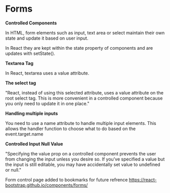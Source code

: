 # Forms

**Controlled Components**

In HTML, form elements such as input, text area or select maintain their own state and update it based on user input. 

In React they are kept within the state property of components and are updates with setState(). 

**Textarea Tag**

In React, textarea uses a value attribute.  

**The select tag**

"React, instead of using this selected attribute, uses a value attribute on the root select tag. This is more convenient in a controlled component because you only need to update it in one place."

**Handling multiple inputs**

You need to use a name attribute to handle multiple input elements.  This allows the handler function to choose what to do based on the event.target.name

**Controlled Input Null Value**

"Specifying the value prop on a controlled component prevents the user from changing the input unless you desire so. If you’ve specified a value but the input is still editable, you may have accidentally set value to undefined or null."

Form control page added to bookmarks for future refrence
https://react-bootstrap.github.io/components/forms/
